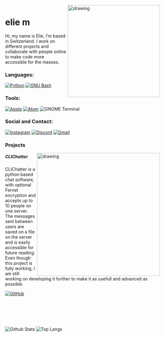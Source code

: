 <img src="https://user-images.githubusercontent.com/95228665/193668617-32c8a254-cb94-4f4c-b353-567ed2c55fad.png" alt="drawing" align="right" width="300"/>

# elie m
Hi, my name is Elie, I’m based in Switzerland. I work on different projects and collaborate with people online to make code more accessible for the masses.

### Languages:

<a href='https://www.python.org/' target="_blank"><img alt='Python' src='https://img.shields.io/badge/Python-100000?style=for-the-badge&logo=Python&logoColor=white&labelColor=black&color=black'/></a>
<a href='https://www.gnu.org/software/bash/' target="_blank"><img alt='GNU Bash' src='https://img.shields.io/badge/Bash-100000?style=for-the-badge&logo=GNU Bash&logoColor=white&labelColor=black&color=black'/></a>


### Tools:

<a href='https://www.apple.com/' target="_blank"><img alt='Apple' src='https://img.shields.io/badge/Apple-100000?style=for-the-badge&logo=Apple&logoColor=white&labelColor=black&color=black'/></a>
<a href='https://www.atom.io/' target="_blank"><img alt='Atom' src='https://img.shields.io/badge/Atom-100000?style=for-the-badge&logo=Atom&logoColor=white&labelColor=black&color=black'/></a>
<img alt='GNOME Terminal' src='https://img.shields.io/badge/Terminal-100000?style=for-the-badge&logo=GNOME Terminal&logoColor=white&labelColor=black&color=black'/>

### Social and Contact:

<a href='https://www.python.org/' target="_blank"><img alt='Instagram' src='https://img.shields.io/badge/___elie___-100000?style=for-the-badge&logo=Instagram&logoColor=white&labelColor=black&color=black'/></a>
<a href='' target="_blank"><img alt='Discord' src='https://img.shields.io/badge/pico_3186-100000?style=for-the-badge&logo=Discord&logoColor=white&labelColor=black&color=black'/></a>
<a href='maito:elie@monnickendam.ch' target="_blank"><img alt='Gmail' src='https://img.shields.io/badge/elie@monnickendam.ch-100000?style=for-the-badge&logo=Gmail&logoColor=white&labelColor=black&color=black'/></a>


### Projects

<img src="https://monnickendam.ch/imageedit_5_8553328800.png" alt="drawing" align="right" width="400"/>

##### CLIChatter
CLIChatter is a python based chat software, with optional  Fernet encryption and accepts up to 10 people on one server. The messages sent between users are saved on a file on the server and is easily accessible for future reading. Even though this project is fully working, I am still working on developing it further to make it as usefull and advanced as possible.

<a href='https://github.com/p-i-c-o/clichatter' target="_blank"><img alt='GitHub' src='https://img.shields.io/badge/View-100000?style=for-the-badge&logo=GitHub&logoColor=white&labelColor=black&color=black'/></a>

\
\
\
\
\
![Github Stats](https://github-readme-stats.vercel.app/api?username=p-i-c-o&count_private=true&show_icons=true&include_all_commits=true)
![Top Langs](https://github-readme-stats.vercel.app/api/top-langs/?username=p-i-c-o&hide=TeX&layout=compact)
